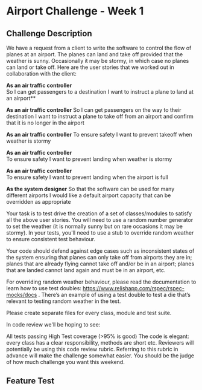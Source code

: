 # Airport Challenge - Week 1 #

## Challenge Description ##
We have a request from a client to write the software to control the flow of planes at an airport. The planes can land and take off provided that the weather is sunny. Occasionally it may be stormy, in which case no planes can land or take off. Here are the user stories that we worked out in collaboration with the client:

**As an air traffic controller**  
So I can get passengers to a destination 
I want to instruct a plane to land at an airport**

**As an air traffic controller** 
So I can get passengers on the way to their destination 
I want to instruct a plane to take off from an airport and confirm that it is no longer in the airport

**As an air traffic controller** 
To ensure safety 
I want to prevent takeoff when weather is stormy 

**As an air traffic controller**  
To ensure safety 
I want to prevent landing when weather is stormy 

**As an air traffic controller**  
To ensure safety 
I want to prevent landing when the airport is full 

**As the system designer** 
So that the software can be used for many different airports
I would like a default airport capacity that can be overridden as appropriate

Your task is to test drive the creation of a set of classes/modules to satisfy all the above user stories. You will need to use a random number generator to set the weather (it is normally sunny but on rare occasions it may be stormy). In your tests, you'll need to use a stub to override random weather to ensure consistent test behaviour.

Your code should defend against edge cases such as inconsistent states of the system ensuring that planes can only take off from airports they are in; planes that are already flying cannot take off and/or be in an airport; planes that are landed cannot land again and must be in an airport, etc.

For overriding random weather behaviour, please read the documentation to learn how to use test doubles: https://www.relishapp.com/rspec/rspec-mocks/docs . There’s an example of using a test double to test a die that’s relevant to testing random weather in the test.

Please create separate files for every class, module and test suite.

In code review we'll be hoping to see:

All tests passing
High Test coverage (>95% is good)
The code is elegant: every class has a clear responsibility, methods are short etc.
Reviewers will potentially be using this code review rubric. Referring to this rubric in advance will make the challenge somewhat easier. You should be the judge of how much challenge you want this weekend.

## Feature Test ##


